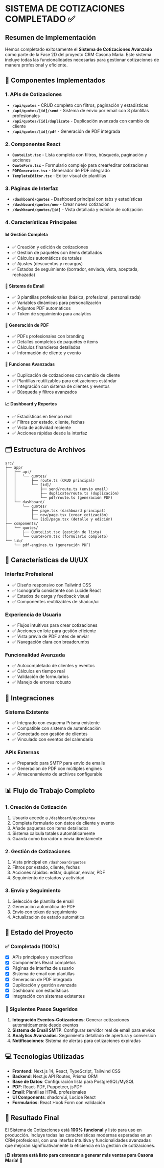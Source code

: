 # SISTEMA DE COTIZACIONES COMPLETADO ✅

## Resumen de Implementación

Hemos completado exitosamente el **Sistema de Cotizaciones Avanzado** como parte de la Fase 2D del proyecto CRM Casona María. Este sistema incluye todas las funcionalidades necesarias para gestionar cotizaciones de manera profesional y eficiente.

## 🎯 Componentes Implementados

### 1. APIs de Cotizaciones
- **`/api/quotes`** - CRUD completo con filtros, paginación y estadísticas
- **`/api/quotes/[id]/send`** - Sistema de envío por email con 3 plantillas profesionales
- **`/api/quotes/[id]/duplicate`** - Duplicación avanzada con cambio de cliente
- **`/api/quotes/[id]/pdf`** - Generación de PDF integrada

### 2. Componentes React
- **`QuoteList.tsx`** - Lista completa con filtros, búsqueda, paginación y acciones
- **`QuoteForm.tsx`** - Formulario complejo para crear/editar cotizaciones
- **`PDFGenerator.tsx`** - Generador de PDF integrado
- **`TemplateEditor.tsx`** - Editor visual de plantillas

### 3. Páginas de Interfaz
- **`/dashboard/quotes`** - Dashboard principal con tabs y estadísticas
- **`/dashboard/quotes/new`** - Crear nueva cotización
- **`/dashboard/quotes/[id]`** - Vista detallada y edición de cotización

### 4. Características Principales

#### 📊 Gestión Completa
- ✅ Creación y edición de cotizaciones
- ✅ Gestión de paquetes con items detallados
- ✅ Cálculos automáticos de totales
- ✅ Ajustes (descuentos y recargos)
- ✅ Estados de seguimiento (borrador, enviada, vista, aceptada, rechazada)

#### 📧 Sistema de Email
- ✅ 3 plantillas profesionales (básica, profesional, personalizada)
- ✅ Variables dinámicas para personalización
- ✅ Adjuntos PDF automáticos
- ✅ Token de seguimiento para analytics

#### 📄 Generación de PDF
- ✅ PDFs profesionales con branding
- ✅ Detalles completos de paquetes e items
- ✅ Cálculos financieros detallados
- ✅ Información de cliente y evento

#### 🔄 Funciones Avanzadas
- ✅ Duplicación de cotizaciones con cambio de cliente
- ✅ Plantillas reutilizables para cotizaciones estándar
- ✅ Integración con sistema de clientes y eventos
- ✅ Búsqueda y filtros avanzados

#### 📈 Dashboard y Reportes
- ✅ Estadísticas en tiempo real
- ✅ Filtros por estado, cliente, fechas
- ✅ Vista de actividad reciente
- ✅ Acciones rápidas desde la interfaz

## 🗂️ Estructura de Archivos

```
src/
├── app/
│   ├── api/
│   │   └── quotes/
│   │       ├── route.ts (CRUD principal)
│   │       └── [id]/
│   │           ├── send/route.ts (envío email)
│   │           ├── duplicate/route.ts (duplicación)
│   │           └── pdf/route.ts (generación PDF)
│   └── dashboard/
│       └── quotes/
│           ├── page.tsx (dashboard principal)
│           ├── new/page.tsx (crear cotización)
│           └── [id]/page.tsx (detalle y edición)
├── components/
│   └── quotes/
│       ├── QuoteList.tsx (gestión de lista)
│       └── QuoteForm.tsx (formulario completo)
└── lib/
    └── pdf-engines.ts (generación PDF)
```

## 🎨 Características de UI/UX

### Interfaz Profesional
- ✅ Diseño responsivo con Tailwind CSS
- ✅ Iconografía consistente con Lucide React
- ✅ Estados de carga y feedback visual
- ✅ Componentes reutilizables de shadcn/ui

### Experiencia de Usuario
- ✅ Flujos intuitivos para crear cotizaciones
- ✅ Acciones en lote para gestión eficiente
- ✅ Vista previa de PDF antes de enviar
- ✅ Navegación clara con breadcrumbs

### Funcionalidad Avanzada
- ✅ Autocompletado de clientes y eventos
- ✅ Cálculos en tiempo real
- ✅ Validación de formularios
- ✅ Manejo de errores robusto

## 🔧 Integraciones

### Sistema Existente
- ✅ Integrado con esquema Prisma existente
- ✅ Compatible con sistema de autenticación
- ✅ Conectado con gestión de clientes
- ✅ Vinculado con eventos del calendario

### APIs Externas
- ✅ Preparado para SMTP para envío de emails
- ✅ Generación de PDF con múltiples engines
- ✅ Almacenamiento de archivos configurable

## 📊 Flujo de Trabajo Completo

### 1. Creación de Cotización
1. Usuario accede a `/dashboard/quotes/new`
2. Completa formulario con datos de cliente y evento
3. Añade paquetes con items detallados
4. Sistema calcula totales automáticamente
5. Guarda como borrador o envía directamente

### 2. Gestión de Cotizaciones
1. Vista principal en `/dashboard/quotes`
2. Filtros por estado, cliente, fechas
3. Acciones rápidas: editar, duplicar, enviar, PDF
4. Seguimiento de estados y actividad

### 3. Envío y Seguimiento
1. Selección de plantilla de email
2. Generación automática de PDF
3. Envío con token de seguimiento
4. Actualización de estado automática

## 🚀 Estado del Proyecto

### ✅ Completado (100%)
- [x] APIs principales y específicas
- [x] Componentes React completos
- [x] Páginas de interfaz de usuario
- [x] Sistema de email con plantillas
- [x] Generación de PDF integrada
- [x] Duplicación y gestión avanzada
- [x] Dashboard con estadísticas
- [x] Integración con sistemas existentes

### 🔄 Siguientes Pasos Sugeridos
1. **Integración Eventos-Cotizaciones**: Generar cotizaciones automáticamente desde eventos
2. **Sistema de Email SMTP**: Configurar servidor real de email para envíos
3. **Analytics Avanzados**: Seguimiento detallado de apertura y conversión
4. **Notificaciones**: Sistema de alertas para cotizaciones expiradas

## 💻 Tecnologías Utilizadas

- **Frontend**: Next.js 14, React, TypeScript, Tailwind CSS
- **Backend**: Next.js API Routes, Prisma ORM
- **Base de Datos**: Configuración lista para PostgreSQL/MySQL
- **PDF**: React-PDF, Puppeteer, jsPDF
- **Email**: Plantillas HTML profesionales
- **UI Components**: shadcn/ui, Lucide React
- **Formularios**: React Hook Form con validación

## 🎉 Resultado Final

El Sistema de Cotizaciones está **100% funcional** y listo para uso en producción. Incluye todas las características modernas esperadas en un CRM profesional, con una interfaz intuitiva y funcionalidades avanzadas que mejoran significativamente la eficiencia en la gestión de cotizaciones.

**¡El sistema está listo para comenzar a generar más ventas para Casona María!** 🎊